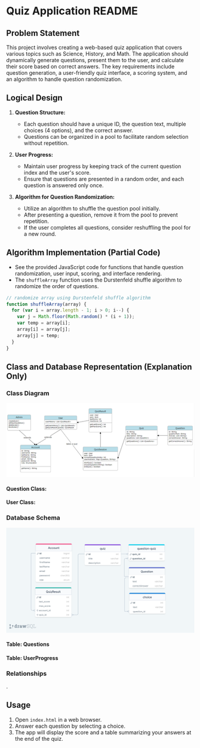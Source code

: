 # Quiz Application README

## Problem Statement

This project involves creating a web-based quiz application that covers various topics such as Science, History, and Math. The application should dynamically generate questions, present them to the user, and calculate their score based on correct answers. The key requirements include question generation, a user-friendly quiz interface, a scoring system, and an algorithm to handle question randomization.

## Logical Design

1. **Question Structure:**
   - Each question should have a unique ID, the question text, multiple choices (4 options), and the correct answer.
   - Questions can be organized in a pool to facilitate random selection without repetition.

2. **User Progress:**
   - Maintain user progress by keeping track of the current question index and the user's score.
   - Ensure that questions are presented in a random order, and each question is answered only once.

3. **Algorithm for Question Randomization:**
   - Utilize an algorithm to shuffle the question pool initially.
   - After presenting a question, remove it from the pool to prevent repetition.
   - If the user completes all questions, consider reshuffling the pool for a new round.

## Algorithm Implementation (Partial Code)

- See the provided JavaScript code for functions that handle question randomization, user input, scoring, and interface rendering.
- The `shuffleArray` function uses the Durstenfeld shuffle algorithm to randomize the order of questions.

```javascript
// randomize array using Durstenfeld shuffle algorithm
function shuffleArray(array) {
  for (var i = array.length - 1; i > 0; i--) {
    var j = Math.floor(Math.random() * (i + 1));
    var temp = array[i];
    array[i] = array[j];
    array[j] = temp;
  }
}
```

## Class and Database Representation (Explanation Only)



### Class Diagram

![Class Diagram](assets/images/classDiagramQuiz.png)

#### Question Class:


#### User Class:


### Database Schema

![database](assets/images/databaseSchemaQuiz.png)

#### Table: Questions


#### Table: UserProgress


### Relationships
.

## Usage

1. Open `index.html` in a web browser.
2. Answer each question by selecting a choice.
3. The app will display the score and a table summarizing your answers at the end of the quiz.

